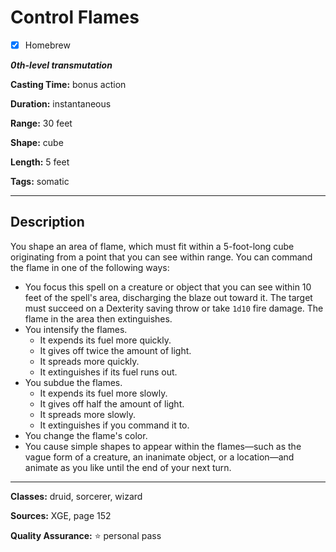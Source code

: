 # Control Flames

- [x] Homebrew

***0th-level transmutation***

**Casting Time:** bonus action

**Duration:** instantaneous

**Range:** 30 feet

**Shape:** cube

**Length:** 5 feet

**Tags:** somatic

---

## Description
You shape an area of flame, which must fit within a 5-foot-long cube originating from a point that you can see within range. You can command the flame in one of the following ways:
- You focus this spell on a creature or object that you can see within 10 feet of the spell's area, discharging the blaze out toward it. The target must succeed on a Dexterity saving throw or take `1d10` fire damage. The flame in the area then extinguishes.
- You intensify the flames.
	- It expends its fuel more quickly.
	- It gives off twice the amount of light.
	- It spreads more quickly.
	- It extinguishes if its fuel runs out.
- You subdue the flames.
	- It expends its fuel more slowly.
	- It gives off half the amount of light.
	- It spreads more slowly.
	- It extinguishes if you command it to.
- You change the flame's color.
- You cause simple shapes to appear within the flames&mdash;such as the vague form of a creature, an inanimate object, or a location&mdash;and animate as you like until the end of your next turn.

---

**Classes:** druid, sorcerer, wizard

**Sources:** XGE, page 152

**Quality Assurance:** :star: personal pass
